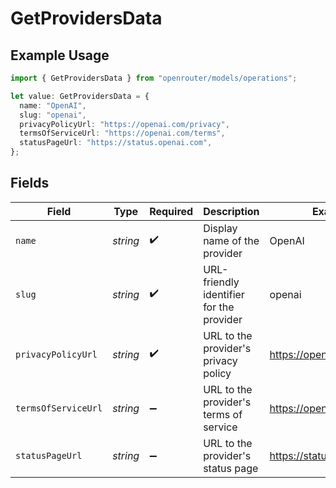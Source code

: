 # GetProvidersData

## Example Usage

```typescript
import { GetProvidersData } from "openrouter/models/operations";

let value: GetProvidersData = {
  name: "OpenAI",
  slug: "openai",
  privacyPolicyUrl: "https://openai.com/privacy",
  termsOfServiceUrl: "https://openai.com/terms",
  statusPageUrl: "https://status.openai.com",
};
```

## Fields

| Field                                    | Type                                     | Required                                 | Description                              | Example                                  |
| ---------------------------------------- | ---------------------------------------- | ---------------------------------------- | ---------------------------------------- | ---------------------------------------- |
| `name`                                   | *string*                                 | :heavy_check_mark:                       | Display name of the provider             | OpenAI                                   |
| `slug`                                   | *string*                                 | :heavy_check_mark:                       | URL-friendly identifier for the provider | openai                                   |
| `privacyPolicyUrl`                       | *string*                                 | :heavy_check_mark:                       | URL to the provider's privacy policy     | https://openai.com/privacy               |
| `termsOfServiceUrl`                      | *string*                                 | :heavy_minus_sign:                       | URL to the provider's terms of service   | https://openai.com/terms                 |
| `statusPageUrl`                          | *string*                                 | :heavy_minus_sign:                       | URL to the provider's status page        | https://status.openai.com                |